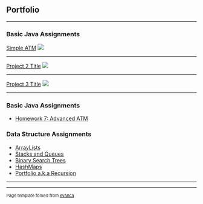 ## Portfolio

---

### Basic Java Assignments 

[Simple ATM](/http://acc6.its.brooklyn.cuny.edu/~efarkas/)
<img src="images/dummy_thumbnail.jpg?raw=true"/>

---
[Project 2 Title](/pdf/sample_presentation.pdf)
<img src="images/dummy_thumbnail.jpg?raw=true"/>

---
[Project 3 Title](http://example.com/)
<img src="images/dummy_thumbnail.jpg?raw=true"/>

---
### Basic Java Assignments
 - [Homework 7: Advanced ATM](http://acc6.its.brooklyn.cuny.edu/~efarkas/)

### Data Structure Assignments

- [ArrayLists](/cisc-3130.md/)
- [Stacks and Queues](cisc-3130-assignment-2.md/)
- [Binary Search Trees](cisc-3130-assignment-3.md/)
- [HashMaps](cisc-3130-assignment-4.md/)
- [Portfolio a.k.a Recursion](https://estherfarkas.github.io/)

---




---
<p style="font-size:11px">Page template forked from <a href="https://github.com/evanca/quick-portfolio">evanca</a></p>
<!-- Remove above link if you don't want to attibute -->
